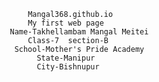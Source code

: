            Mangal368.github.io
           My first web page
       Name-Takhellambam Mangal Meitei
           Class-7  section-B
        School-Mother's Pride Academy
             State-Manipur
             City-Bishnupur
